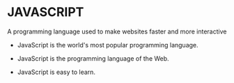 # JAVASCRIPT

A programming language used to make websites faster and more interactive

* JavaScript is the world's most popular programming language.

* JavaScript is the programming language of the Web.

* JavaScript is easy to learn.